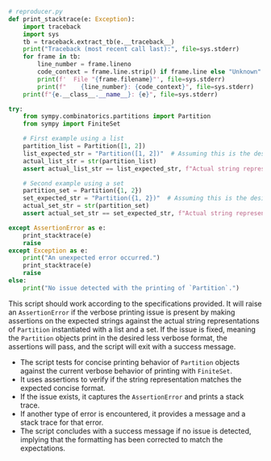 ```python
# reproducer.py
def print_stacktrace(e: Exception):
    import traceback
    import sys
    tb = traceback.extract_tb(e.__traceback__)
    print("Traceback (most recent call last):", file=sys.stderr)
    for frame in tb:
        line_number = frame.lineno
        code_context = frame.line.strip() if frame.line else "Unknown"
        print(f'  File "{frame.filename}"', file=sys.stderr)
        print(f"    {line_number}: {code_context}", file=sys.stderr)
    print(f"{e.__class__.__name__}: {e}", file=sys.stderr)

try:
    from sympy.combinatorics.partitions import Partition
    from sympy import FiniteSet

    # First example using a list
    partition_list = Partition([1, 2])
    list_expected_str = "Partition([1, 2])"  # Assuming this is the desired format once the issue is fixed
    actual_list_str = str(partition_list)
    assert actual_list_str == list_expected_str, f"Actual string representation does not match expected for list input. Expected {list_expected_str}, got {actual_list_str}"

    # Second example using a set
    partition_set = Partition({1, 2})
    set_expected_str = "Partition({1, 2})"  # Assuming this is the desired format once the issue is fixed
    actual_set_str = str(partition_set)
    assert actual_set_str == set_expected_str, f"Actual string representation does not match expected for set input. Expected {set_expected_str}, got {actual_set_str}"

except AssertionError as e:
    print_stacktrace(e)
    raise
except Exception as e:
    print("An unexpected error occurred.")
    print_stacktrace(e)
    raise
else:
    print("No issue detected with the printing of `Partition`.")

```

This script should work according to the specifications provided. It will raise an `AssertionError` if the verbose printing issue is present by making assertions on the expected strings against the actual string representations of `Partition` instantiated with a list and a set. If the issue is fixed, meaning the `Partition` objects print in the desired less verbose format, the assertions will pass, and the script will exit with a success message.

- The script tests for concise printing behavior of `Partition` objects against the current verbose behavior of printing with `FiniteSet`.
- It uses assertions to verify if the string representation matches the expected concise format.
- If the issue exists, it captures the `AssertionError` and prints a stack trace.
- If another type of error is encountered, it provides a message and a stack trace for that error.
- The script concludes with a success message if no issue is detected, implying that the formatting has been corrected to match the expectations.